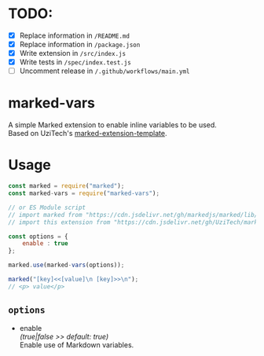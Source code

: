 <!-- The character `|` around a string denotes a place in this markdown file that needs to be changed for each extension. -->
<!-- You may also delete any comments you don't need anymore. -->

# TODO:

- [x] Replace information in `/README.md`
- [x] Replace information in `/package.json`
- [x] Write extension in `/src/index.js`
- [x] Write tests in `/spec/index.test.js`
- [ ] Uncomment release in `/.github/workflows/main.yml`

<!-- Delete this line and above -->

# marked-vars
<!-- Description -->
A simple Marked extension to enable inline variables to be used.  
Based on UziTech's [marked-extension-template](https://github.com/markedjs/marked-extension-template).

# Usage
<!-- Show most examples of how to use this extension -->

```js
const marked = require("marked");
const marked-vars = require("marked-vars");

// or ES Module script
// import marked from "https://cdn.jsdelivr.net/gh/markedjs/marked/lib/marked.esm.js";
// import this extension from "https://cdn.jsdelivr.net/gh/UziTech/marked-|this-extension|/lib/index.mjs";

const options = {
	enable : true
};

marked.use(marked-vars(options));

marked("[key]<<[value]\n [key]>>\n");
// <p> value</p>
```

## `options`

* enable  
	*(true|false >> default: true)*  
	Enable use of Markdown variables.

